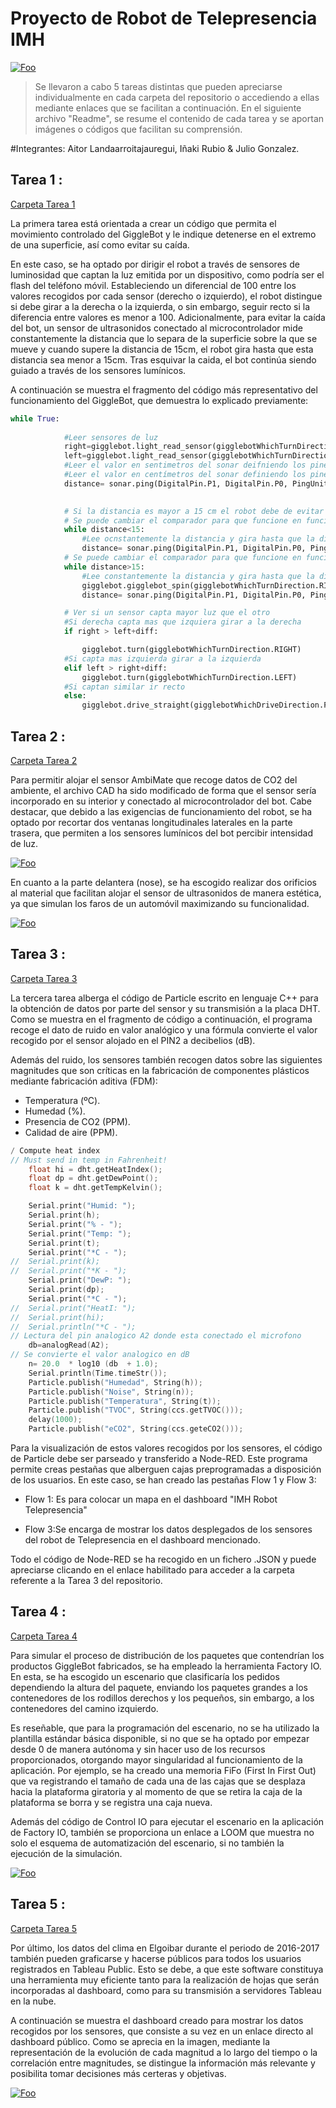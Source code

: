 


# Proyecto de Robot de Telepresencia IMH

<a href="https://www.imh.eus/eu" rel="some text">![Foo](https://media-exp1.licdn.com/dms/image/C4D0BAQFpuzjCUj95cg/company-logo_200_200/0/1579542289894?e=2159024400&v=beta&t=MqzIGMRqGZ4diQz7Y4T1qaaIh0YsdYIQdwPKU6zvWMQ)</a>


>Se llevaron a cabo 5 tareas distintas que pueden apreciarse individualmente en cada carpeta del repositorio o accediendo a ellas mediante enlaces que se facilitan a continuación. En el siguiente archivo "Readme", se resume el contenido de cada tarea y se aportan imágenes o códigos que facilitan su comprensión.

#Integrantes: Aitor Landaarroitajauregui, Iñaki Rubio & Julio Gonzalez.

## Tarea 1 :
[Carpeta Tarea 1](https://github.com/Octajul/IMH-Robot-Telepresencia---Grupo-5/tree/master/Tarea%201)

La primera tarea está orientada a crear un código que permita el movimiento controlado del GiggleBot y le indique detenerse en el extremo de una superficie, así como evitar su caída.

En este caso, se ha optado por dirigir el robot a través de sensores de luminosidad que captan la luz emitida por un dispositivo, como podría ser el flash del teléfono móvil. Estableciendo un diferencial de 100 entre los valores recogidos por cada sensor (derecho o izquierdo), el robot distingue si debe girar a la derecha o la izquierda, o sin embargo, seguir recto si la diferencia entre valores es menor a 100.
Adicionalmente, para evitar la caída del bot, un sensor de ultrasonidos conectado al microcontrolador mide constantemente la distancia que lo separa de la superficie sobre la que se mueve y cuando supere la distancia de 15cm, el robot gira hasta que esta distancia sea menor a 15cm. 
Tras esquivar la caida, el bot continúa siendo guiado a través de los sensores lumínicos.


A continuación se muestra el fragmento del código más representativo del funcionamiento del GiggleBot, que demuestra lo explicado previamente:

```python
while True:
           
            #Leer sensores de luz 
            right=gigglebot.light_read_sensor(gigglebotWhichTurnDirection.RIGHT)
            left=gigglebot.light_read_sensor(gigglebotWhichTurnDirection.LEFT)
            #Leer el valor en sentimetros del sonar deifniendo los pines en que esta conectado el sonar.ping(DigitalPin.P0, DigitalPin.P0, PingUnit.MICRO_SECONDS)
            #Leer el valor en centímetros del sonar definiendo los pines en que esta conectado el sonar
            distance= sonar.ping(DigitalPin.P1, DigitalPin.P0, PingUnit.CENTIMETERS)

            
            # Si la distancia es mayor a 15 cm el robot debe de evitar caerse 
            # Se puede cambiar el comparador para que funcione en funcion de si tiene obstaculos adelante
            while distance<15:
                #Lee ocnstantemente la distancia y gira hasta que la distancia sea menor significando que no esta al borde de la mesa
                distance= sonar.ping(DigitalPin.P1, DigitalPin.P0, PingUnit.CENTIMETERS)
            # Se puede cambiar el comparador para que funcione en función de si tiene obstáculos delante
            while distance>15:
                #Lee constantemente la distancia y gira hasta que la distancia sea menor significando que no esta al borde de la mesa
                gigglebot.gigglebot_spin(gigglebotWhichTurnDirection.RIGHT)
                distance= sonar.ping(DigitalPin.P1, DigitalPin.P0, PingUnit.CENTIMETERS)

            # Ver si un sensor capta mayor luz que el otro 
            #Si derecha capta mas que izquiera girar a la derecha
            if right > left+diff:

                gigglebot.turn(gigglebotWhichTurnDirection.RIGHT)
            #Si capta mas izquierda girar a la izquierda
            elif left > right+diff:
                gigglebot.turn(gigglebotWhichTurnDirection.LEFT)
            #Si captan similar ir recto
            else:
                gigglebot.drive_straight(gigglebotWhichDriveDirection.FORWARD)
```
 
## Tarea 2 : 
[Carpeta Tarea 2](https://github.com/Octajul/IMH-Robot-Telepresencia---Grupo-5/tree/master/Tarea%202)

Para permitir alojar el sensor AmbiMate que recoge datos de CO2 del ambiente, el archivo CAD ha sido modificado de forma que el sensor sería incorporado en su interior y conectado al microcontrolador del bot. Cabe destacar, que debido a las exigencias de funcionamiento del robot, se ha optado por recortar dos ventanas longitudinales laterales en la parte trasera, que permiten a los sensores lumínicos del bot percibir intensidad de luz.

<a href="https://github.com/Octajul/IMH-Robot-Telepresencia---Grupo-5/raw/master/Tarea%202/Back%20V2.0.stl">![Foo](https://i.imgur.com/CWoaKO0.jpg)</a>


En cuanto a la parte delantera (nose), se ha escogido realizar dos orificios al material que facilitan alojar el sensor de ultrasonidos de manera estética, ya que simulan los faros de un automóvil maximizando su funcionalidad.

<a href="https://github.com/Octajul/IMH-Robot-Telepresencia---Grupo-5/raw/master/Tarea%202/UM2_nose_v1%20v4.stl">![Foo](https://i.imgur.com/UnobRzq.jpg)</a>


## Tarea 3 : 
[Carpeta Tarea 3](https://github.com/Octajul/IMH-Robot-Telepresencia---Grupo-5/tree/master/Tarea%203)

La tercera tarea alberga el código de Particle escrito en lenguaje C++ para la obtención de datos por parte del sensor y su transmisión a la placa DHT. Como se muestra en el fragmento de código a continuación, el programa recoge el dato de ruido en valor analógico y una fórmula convierte el valor recogido por el sensor alojado en el PIN2 a decibelios (dB).

Además del ruido, los sensores también recogen datos sobre las siguientes magnitudes que son críticas en la fabricación de componentes plásticos mediante fabricación aditiva (FDM):

- Temperatura (ºC).
- Humedad (%).
- Presencia de CO2 (PPM).
- Calidad de aire (PPM).



```cpp
/ Compute heat index
// Must send in temp in Fahrenheit!
	float hi = dht.getHeatIndex();
	float dp = dht.getDewPoint();
	float k = dht.getTempKelvin();

	Serial.print("Humid: "); 
	Serial.print(h);
	Serial.print("% - ");
	Serial.print("Temp: "); 
	Serial.print(t);
	Serial.print("*C - ");
//	Serial.print(k);
//	Serial.print("*K - ");
	Serial.print("DewP: ");
	Serial.print(dp);
	Serial.print("*C - ");
//	Serial.print("HeatI: ");
//	Serial.print(hi);
//	Serial.println("*C - ");
// Lectura del pin analogico A2 donde esta conectado el microfono
    db=analogRead(A2);
// Se convierte el valor analogico en dB
    n= 20.0  * log10 (db  + 1.0);
	Serial.println(Time.timeStr());
	Particle.publish("Humedad", String(h));
	Particle.publish("Noise", String(n));
	Particle.publish("Temperatura", String(t));
	Particle.publish("TVOC", String(ccs.getTVOC()));
	delay(1000);
	Particle.publish("eCO2", String(ccs.geteCO2()));
```

Para la visualización de estos valores recogidos por los sensores, el código de Particle debe ser parseado y transferido a Node-RED. Este programa permite creas pestañas que alberguen cajas preprogramadas a disposición de los usuarios. En este caso, se han creado las pestañas Flow 1 y Flow 3:


- Flow 1: Es para colocar un mapa en el dashboard "IMH Robot Telepresencia"


- Flow 3:Se encarga de mostrar los datos desplegados de los sensores del robot de Telepresencia en el dashboard mencionado. 


Todo el código de Node-RED se ha recogido en un fichero .JSON y puede apreciarse clicando en el enlace habilitado para acceder a la carpeta referente a la Tarea 3 del repositorio. 

## Tarea 4 : 
[Carpeta Tarea 4](https://github.com/Octajul/IMH-Robot-Telepresencia---Grupo-5/tree/master/Tarea%204)

Para simular el proceso de distribución de los paquetes que contendrían los productos GiggleBot fabricados, se ha empleado la herramienta Factory IO. En esta, se ha escogido un escenario que clasificaría los pedidos dependiendo la altura del paquete, enviando los paquetes grandes a los contenedores de los rodillos derechos y los pequeños, sin embargo, a los contenedores del camino izquierdo. 

Es reseñable, que para la programación del escenario, no se ha utilizado la plantilla estándar básica disponible, si no que se ha optado por empezar desde 0 de manera autónoma y sin hacer uso de los recursos proporcionados, otorgando mayor singularidad al funcionamiento de la aplicación. Por ejemplo, se ha creado una memoria FiFo (First In First Out) que va registrando el tamaño de cada una de las cajas que se desplaza hacia la plataforma giratoria y al momento de que se retira la caja de la plataforma se borra y se registra una caja nueva.

Además del código de Control IO para ejecutar el escenario en la aplicación de Factory IO, también se proporciona un enlace a LOOM que muestra no solo el esquema de automatización del escenario, si no también la ejecución de la simulación. 

<a href="https://www.loom.com/share/601ccd1b21f14bd4999cd6b41fa7456d
" rel="some text">![Foo](https://i.imgur.com/sVijgPE.jpg)</a>

## Tarea 5 :
[Carpeta Tarea 5](https://github.com/Octajul/IMH-Robot-Telepresencia---Grupo-5/tree/master/Tarea%205)

Por último, los datos del clima en Elgoibar durante el periodo de 2016-2017 también pueden graficarse y hacerse públicos para todos los usuarios registrados en Tableau Public. Esto se debe, a que este software constituya una herramienta muy eficiente tanto para la realización de hojas que serán incorporadas al dashboard, como para su transmisión a servidores Tableau en la nube. 


A continuación se muestra el dashboard creado para mostrar los datos recogidos por los sensores, que consiste a su vez en un enlace directo al dashboard público. Como se aprecia en la imagen, mediante la representación de la evolución de cada magnitud a lo largo del tiempo o la correlación entre magnitudes, se distingue la información más relevante y posibilita tomar decisiones más certeras y objetivas. 


<a href="https://public.tableau.com/views/Tarea662/Dashboard1?:showVizHome=no" rel="some text">![Foo](https://i.imgur.com/exxwFGR.jpg)</a>



